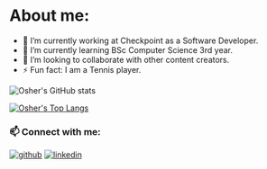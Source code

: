 # About me:

- 🔭 I’m currently working at Checkpoint as a Software Developer.
- 🌱 I’m currently learning BSc Computer Science 3rd year.
- 👯 I’m looking to collaborate with other content creators.
- ⚡ Fun fact: I am a Tennis player.


![Osher's GitHub stats](https://github-readme-stats.vercel.app/api?username=OsherElhadad&show_icons=true&theme=dracula)

[![Osher's Top Langs](https://github-readme-stats.vercel.app/api/top-langs/?username=OsherElhadad&layout=compact)](https://github.com/OsherElhadad/github-readme-stats)


### 📫 Connect with me:
[![github](https://cloud.githubusercontent.com/assets/17016297/18839843/0e06a67a-83d2-11e6-993a-b35a182500e0.png)][1]
[![linkedin](https://cloud.githubusercontent.com/assets/17016297/18839848/0fc7e74e-83d2-11e6-8c6a-277fc9d6e067.png)][2]

[1]: https://github.com/OsherElhadad
[2]: https://www.linkedin.com/in/osherelhadad
